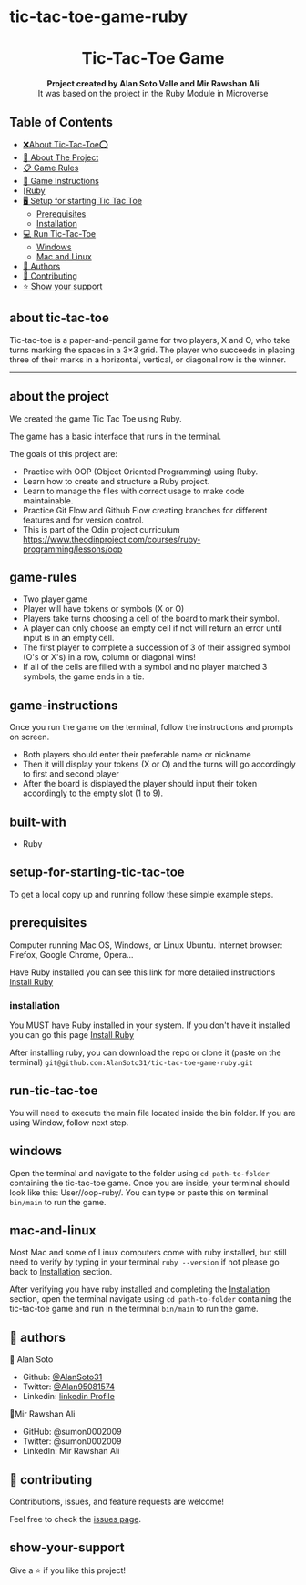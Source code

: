 # tic-tac-toe-game-ruby

<h1 align="center">Tic-Tac-Toe Game</h1>

<p align="center">
  <strong>Project created by Alan Soto Valle and Mir Rawshan Ali </strong>
  <br>
  It was based on the project in the Ruby Module in Microverse
</p>

## Table of Contents
- [❌About Tic-Tac-Toe⭕](#about-tic-tac-toe)
- [📐 About The Project](#about-the-project)
- [📋 Game Rules](#game-rules)
- [📝 Game Instructions](#game-instructions)
- [[Ruby](#built-with)
- [🖥️ Setup for starting Tic Tac Toe](#setup-for-starting-tic-tac-toe)
  - [Prerequisites](#prerequisites)
  - [Installation](#installation)
- [💻 Run Tic-Tac-Toe](#run-tic-tac-toe)
  - [Windows](#windows)
  - [Mac and Linux](#mac-and-linux)
- [👥 Authors](#authors)
- [🤝 Contributing](#-contributing)
- [⭐ Show your support](#show-your-support)

## about tic-tac-toe 
Tic-tac-toe is a paper-and-pencil game for two players, X and O, who take turns marking the spaces in a 3×3 grid. The player who succeeds in placing three of their marks in a horizontal, vertical, or diagonal row is the winner.



<hr>

## about the project
We created the game Tic Tac Toe using Ruby.

The game has a basic interface that runs in the terminal.

The goals of this project are:

- Practice with OOP (Object Oriented Programming) using Ruby.
- Learn how to create and structure a Ruby project.
- Learn to manage the files with correct usage to make code maintainable.
- Practice Git Flow and Github Flow creating branches for different features and for version control.
- This is part of the Odin project curriculum https://www.theodinproject.com/courses/ruby-programming/lessons/oop

## game-rules

- Two player game
- Player will have tokens or symbols (X or O)
- Players take turns choosing a cell of the board to mark their symbol.
- A player can only choose an empty cell if not will return an error until input is in an empty cell.
- The first player to complete a succession of 3 of their assigned symbol (O's or X's) in a row, column or diagonal wins!
- If all of the cells are filled with a symbol and no player matched 3 symbols, the game ends in a tie.

## game-instructions

Once you run the game on the terminal, follow the instructions and prompts on screen.
- Both players should enter their preferable name or nickname
- Then it will display your tokens (X or O) and the turns will go accordingly to first and second player
- After the board is displayed the player should input their token accordingly to the empty slot (1 to 9).


## built-with

- Ruby


## setup-for-starting-tic-tac-toe

To get a local copy up and running follow these simple example steps.

## prerequisites
Computer running Mac OS, Windows, or Linux Ubuntu.
Internet browser: Firefox, Google Chrome, Opera...

Have Ruby installed you can see this link for more detailed instructions [Install Ruby](https://www.theodinproject.com/courses/web-development-101/lessons/installing-ruby)

### installation

You MUST have Ruby installed in your system. If you don't have it installed you can go this page [Install Ruby](https://www.theodinproject.com/courses/web-development-101/lessons/installing-ruby)

After installing ruby, you can download the repo or clone it (paste on the terminal) `git@github.com:AlanSoto31/tic-tac-toe-game-ruby.git`

## run-tic-tac-toe
You will need to execute the main file located inside the bin folder. If you are using Window, follow next step.

## windows

Open the terminal and navigate to the folder using `cd path-to-folder` containing the tic-tac-toe game. Once you are inside, your terminal should look like this: User/<folder>/oop-ruby/. You can type or paste this on terminal `bin/main` to run the game.

## mac-and-linux 

Most Mac and some of Linux computers come with ruby installed, but still need to verify by typing in your terminal `ruby --version` if not please go back to [Installation](#installation) section.

After verifying you have ruby installed and completing the [Installation](#installation) section, open the terminal navigate using `cd path-to-folder` containing the tic-tac-toe game and run in the terminal `bin/main` to run the game.




## 👥 authors

👤 Alan Soto
 - Github: [@AlanSoto31](https://github.com/AlanSoto31)
 - Twitter: [@Alan95081574](https://twitter.com/Alan95081574)
 - Linkedin: [linkedin Profile](https://www.linkedin.com/in/alan-soto-valle-b9a0511aa/)

👤Mir Rawshan Ali

- GitHub: @sumon0002009
- Twitter: @sumon0002009
- LinkedIn: Mir Rawshan Ali


## 🤝 contributing

Contributions, issues, and feature requests are welcome!

Feel free to check the [issues page](https://github.com/AlanSoto31/tic-tac-toe-game-ruby/issues).

## show-your-support

Give a ⭐️ if you like this project!
